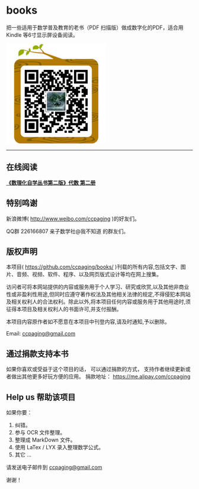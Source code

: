 books
=====

把一些适用于数学普及教育的老书（PDF 扫描版）做成数字化的PDF，适合用 Kindle 等6寸显示屏设备阅读。

![image](images/qrc.png) 

----

在线阅读
----

[**《数理化自学丛书第二版》代数 第二册**](Algebra2/00-index.html)

特别鸣谢
----

新浪微博( <http://www.weibo.com/ccpaging> )的好友们。

QQ群 226166807 亲子数学社@我不知道 的群友们。

版权声明
----
本项目( <https://github.com/ccpaging/books/> )刊载的所有内容,包括文字、图片、音频、视频、软件、程序、以及网页版式设计等均在网上搜集。

访问者可将本网站提供的内容或服务用于个人学习、研究或欣赏,以及其他非商业性或非盈利性用途,但同时应遵守著作权法及其他相关法律的规定,不得侵犯本网站及相关权利人的合法权利。除此以外,将本项目任何内容或服务用于其他用途时,须征得本项目及相关权利人的书面许可,并支付报酬。

本项目内容原作者如不愿意在本项目中刊登内容,请及时通知,予以删除。

Email: <ccpaging@gmail.com>

通过捐款支持本书
----
如果你喜欢或受益于这个项目的话， 可以通过捐款的方式， 支持作者继续更新或者做出其他更多好玩方便的应用。 
捐款地址： <https://me.alipay.com/ccpaging>

Help us 帮助该项目
----
如果你要：

1. 纠错。
2. 参与 OCR 文件整理。
3. 整理成 MarkDown 文件。
4. 使用 LaTex / LYX 录入整理数学公式。
5. 其它 ...

请发送电子邮件到 <ccpaging@gmail.com>

谢谢！
